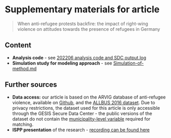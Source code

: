 # Supplementary materials for article 

> When anti-refugee protests backfire: the impact of right-wing violence on attitudes towards the presence of refugees in Germany

## Content

- **Analysis code** - see [202206 analysis code and SDC output.log](202206%20analysis%20code%20and%20SDC%20output.log)
- **Simulation study for modeling approach** - see [Simulation-of-method.md](Simulation-of-method.md)

## Further sources

- **Data access:** our article is based on the ARVIG database of anti-refugee violence, available on [Github](https://github.com/davben/arvig), and the [ALLBUS 2016 dataset](https://search.gesis.org/research_data/ZA5250). Due to privacy restrictions, the dataset used for this article is only accessible through the GESIS Secure Data Center - the public versions of the dataset do not contain the [municipality-level variable](https://search.gesis.org/research_data/ZA5260) required for matching.
- **ISPP presentation** of the research - [recording can be found here](https://www.lukaswallrich.coffee/talk/when-anti-refugee-violence-backfires/)